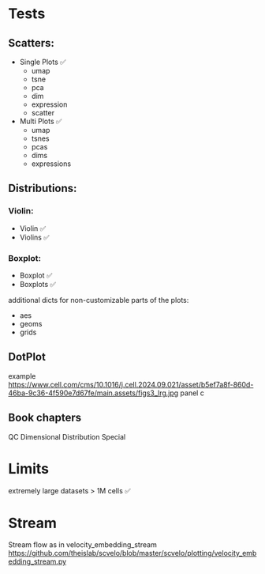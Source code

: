 
# Tests 

## Scatters:
  - Single Plots ✅
    - umap
    - tsne  
    - pca
    - dim
    - expression
    - scatter
  - Multi Plots ✅
    - umap
    - tsnes
    - pcas
    - dims
    - expressions

## Distributions:

### Violin:   
  - Violin ✅  
  - Violins ✅
### Boxplot:
  - Boxplot  ✅
  - Boxplots  ✅


additional dicts for non-customizable parts of the plots:
  - aes
  - geoms
  - grids

## DotPlot
example  
https://www.cell.com/cms/10.1016/j.cell.2024.09.021/asset/b5ef7a8f-860d-46ba-9c36-4f590e7d67fe/main.assets/figs3_lrg.jpg
panel c
## Book chapters

QC
Dimensional
Distribution
Special

# Limits
extremely large datasets > 1M cells ✅


# Stream
Stream flow as in velocity_embedding_stream
https://github.com/theislab/scvelo/blob/master/scvelo/plotting/velocity_embedding_stream.py